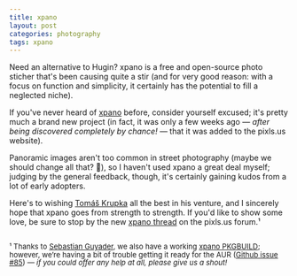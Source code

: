 ```yaml
---
title: xpano
layout: post
categories: photography
tags: xpano
---
```


Need an alternative to Hugin? xpano is a free and open-source photo sticher that's been causing quite a stir (and for very good reason: with a focus on function and simplicity, it certainly has the potential to fill a neglected niche).

If you've never heard of [xpano](https://github.com/krupkat/xpano) before, consider yourself excused; it's pretty much a brand new project (in fact, it was only a few weeks ago&nbsp;— <i>after being discovered completely by chance!</i>&nbsp;— that it was added to the pixls.us website). 

Panoramic images aren't too common in street photography (maybe we should change all that? 🤔), so I haven't used xpano a great deal myself; judging by the general feedback, though, it's certainly gaining kudos from a lot of early adopters. 

Here's to wishing [Tomáš Krupka](https://krupkat.cz) all the best in his venture, and I sincerely hope that xpano goes from strength to strength. If you'd like to show some love, be sure to stop by the new [xpano thread](https://discuss.pixls.us/c/software/xpano/42) on the pixls.us forum.¹

<p style="padding-top: 15px; line-height:1.1">
<font size="2">
¹ Thanks to <a href="https://discuss.pixls.us/u/sguyader/summary">Sebastian Guyader</a>, we also have a working <a href="https://bbs.archlinux.org/viewtopic.php?id=285253">xpano PKGBUILD</a>; however, we’re having a bit of trouble getting it ready for the AUR (<a href="https://github.com/krupkat/xpano/issues/85">Github issue #85</a>) — <i>if you could offer any help at all, please give us a shout!</i>
</font>
</p>
